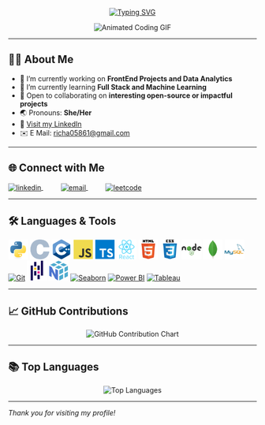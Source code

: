 <!-- Typing SVG Header -->
<p align="center">
  <a href="https://git.io/typing-svg">
    <img src="https://readme-typing-svg.demolab.com?font=Fira+Code&weight=700&size=40&pause=1000&color=AFDBE5&center=true&vCenter=true&random=false&width=900&lines=Hi%2C+I'm+Richa+Agrawalla!;Welcome+to+My+GitHub+Profile;" alt="Typing SVG" />
  </a>
</p>

<!-- Animated GIF -->
<div align="center">
  <img src="https://media.giphy.com/media/qgQUggAC3Pfv687qPC/giphy.gif" alt="Animated Coding GIF" height="300"/>
</div>

---

## 👩‍💻 About Me

- 🔭 I’m currently working on **FrontEnd Projects and Data Analytics**
- 🌱 I’m currently learning **Full Stack and Machine Learning**
- 🤝 Open to collaborating on **interesting open-source or impactful projects**
- 🌏 Pronouns: **She/Her**
- 🔗 [Visit my LinkedIn](https://www.linkedin.com/in/richaagrawalla/)
- ✉️ E Mail:  [richa05861@gmail.com](mailto:richa05861@gmail.com)
---

## 🌐 Connect with Me

<p align="left">
  <a href="https://www.linkedin.com/in/richaagrawalla/" target="_blank" style="margin-right: 20px;">
    <img align="center" src="https://raw.githubusercontent.com/rahuldkjain/github-profile-readme-generator/master/src/images/icons/Social/linked-in-alt.svg" alt="linkedin" height="30" width="40" />
  </a>
  &nbsp;&nbsp;&nbsp;
  <a href="mailto:richaagrawalla@email.com" target="_blank" style="margin-right: 20px;">
    <img align="center" src="https://raw.githubusercontent.com/gauravghongde/social-icons/master/SVG/Color/Gmail.svg" alt="email" height="30" width="40" />
  </a>
  &nbsp;&nbsp;&nbsp;
  <a href="https://leetcode.com/richaagrawalla/" target="_blank">
    <img align="center" src="https://raw.githubusercontent.com/rahuldkjain/github-profile-readme-generator/master/src/images/icons/Social/leet-code.svg" alt="leetcode" height="30" width="40" />
  </a>
</p>

---

## 🛠️ Languages & Tools

<p align="left">
  <!-- Programming Languages -->
  <a href="https://www.python.org/" target="_blank"><img src="https://raw.githubusercontent.com/devicons/devicon/master/icons/python/python-original.svg" alt="Python" width="40" height="40"/></a>
  <a href="https://www.cprogramming.com/" target="_blank"><img src="https://raw.githubusercontent.com/devicons/devicon/master/icons/c/c-original.svg" alt="C" width="40" height="40"/></a>
  <a href="https://www.cplusplus.com/" target="_blank"><img src="https://raw.githubusercontent.com/devicons/devicon/master/icons/cplusplus/cplusplus-original.svg" alt="C++" width="40" height="40"/></a>
  <a href="https://developer.mozilla.org/en-US/docs/Web/JavaScript" target="_blank"><img src="https://raw.githubusercontent.com/devicons/devicon/master/icons/javascript/javascript-original.svg" alt="JavaScript" width="40" height="40"/></a>
  <a href="https://www.typescriptlang.org/" target="_blank"><img src="https://raw.githubusercontent.com/devicons/devicon/master/icons/typescript/typescript-original.svg" alt="TypeScript" width="40" height="40"/></a>
  <!-- Frontend -->
  <a href="https://reactjs.org/" target="_blank"><img src="https://raw.githubusercontent.com/devicons/devicon/master/icons/react/react-original-wordmark.svg" alt="React" width="40" height="40"/></a>
  <a href="https://developer.mozilla.org/en-US/docs/Web/HTML" target="_blank"><img src="https://raw.githubusercontent.com/devicons/devicon/master/icons/html5/html5-original-wordmark.svg" alt="HTML5" width="40" height="40"/></a>
  <a href="https://developer.mozilla.org/en-US/docs/Web/CSS" target="_blank"><img src="https://raw.githubusercontent.com/devicons/devicon/master/icons/css3/css3-original-wordmark.svg" alt="CSS3" width="40" height="40"/></a>
  <!-- Backend & Databases -->
  <a href="https://nodejs.org/" target="_blank"><img src="https://raw.githubusercontent.com/devicons/devicon/master/icons/nodejs/nodejs-original-wordmark.svg" alt="Node.js" width="40" height="40"/></a>
  <a href="https://www.mongodb.com/" target="_blank"><img src="https://raw.githubusercontent.com/devicons/devicon/master/icons/mongodb/mongodb-original.svg" alt="MongoDB" width="40" height="40"/></a>
  <a href="https://www.mysql.com/" target="_blank"><img src="https://raw.githubusercontent.com/devicons/devicon/master/icons/mysql/mysql-original-wordmark.svg" alt="MySQL" width="40" height="40"/></a>
  <!-- Version Control -->
  <a href="https://git-scm.com/" target="_blank"><img src="https://www.vectorlogo.zone/logos/git-scm/git-scm-icon.svg" alt="Git" width="40" height="40"/></a>
  <!-- Data Science -->
  <a href="https://pandas.pydata.org/" target="_blank"><img src="https://raw.githubusercontent.com/devicons/devicon/master/icons/pandas/pandas-original.svg" alt="Pandas" width="40" height="40"/></a>
  <a href="https://numpy.org/" target="_blank"><img src="https://raw.githubusercontent.com/devicons/devicon/master/icons/numpy/numpy-original.svg" alt="NumPy" width="40" height="40"/></a>
  <a href="https://seaborn.pydata.org/" target="_blank"><img src="https://seaborn.pydata.org/_static/logo-wide-lightbg.svg" alt="Seaborn" width="80" height="40"/></a>
  <!-- BI & Visualization -->
  <a href="https://powerbi.microsoft.com/" target="_blank"><img src="https://cdn.worldvectorlogo.com/logos/power-bi.svg" alt="Power BI" width="40" height="40"/></a>
  <a href="https://www.tableau.com/" target="_blank"><img src="https://cdn.worldvectorlogo.com/logos/tableau-software.svg" alt="Tableau" width="40" height="40"/></a>
</p>

---
## 📈 GitHub Contributions

<p align="center">
  <img src="https://github-profile-summary-cards.vercel.app/api/cards/profile-details?username=RichaAgrawalla&theme=github" alt="GitHub Contribution Chart" />
</p>

---

## 📚 Top Languages

<p align="center">
  <img src="https://github-readme-stats.vercel.app/api/top-langs/?username=RichaAgrawalla&layout=compact&theme=radical&hide_border=true" alt="Top Languages" />
</p>

---

*Thank you for visiting my profile!*
